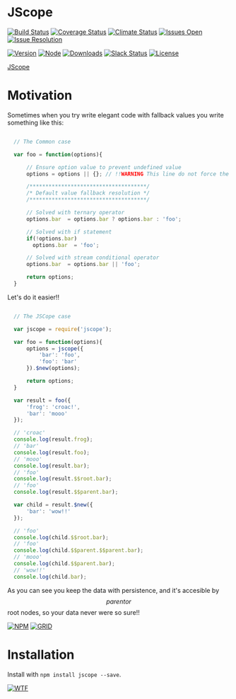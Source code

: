 # JScope

[![Build Status][travis-badge]][travis-url]
[![Coverage Status][coverage-badge]][coverage-url]
[![Climate Status][codeclimate-badge]][codeclimate-url]
[![Issues Open][issues-open-badge]][issues-url]
[![Issue Resolution][issues-reso-badge]][issues-url]

[![Version][version-badge]][npm-url]
[![Node][node-badge]][npm-url]
[![Downloads][downloads-badge]][npm-url]
[![Slack Status][slack-badge]][slack-url]
[![License][license-badge]][license-url]

[JScope][site-url]

Motivation
==========

Sometimes when you try write elegant code with fallback values you write something like this:

```JavaScript

  // The Common case

  var foo = function(options){

      // Ensure option value to prevent undefined value
      options = options || {}; // !!WARNING This line do not force the value type, so if the object passed is not a plain object it will broke your code

      /*************************************/
      /* Default value fallback resolution */
      /*************************************/

      // Solved with ternary operator
      options.bar  = options.bar ? options.bar : 'foo';

      // Solved with if statement
      if(!options.bar)
        options.bar  = 'foo';

      // Solved with stream conditional operator
      options.bar  = options.bar || 'foo';

      return options;
  }

```
Let's do it easier!!

```JavaScript

  // The JSCope case

  var jscope = require('jscope');

  var foo = function(options){
      options = jscope({
          'bar': 'foo',
          'foo': 'bar'
      }).$new(options);

      return options;
  }

  var result = foo({
      'frog': 'croac!',
      'bar': 'mooo'
  });

  // 'croac'
  console.log(result.frog);
  // 'bar'
  console.log(result.foo);
  // 'mooo'
  console.log(result.bar);
  // 'foo'
  console.log(result.$$root.bar);
  // 'foo'
  console.log(result.$$parent.bar);

  var child = result.$new({
      'bar': 'wow!!'
  });

  // 'foo'
  console.log(child.$$root.bar);
  // 'foo'
  console.log(child.$$parent.$$parent.bar);
  // 'mooo'
  console.log(child.$$parent.bar);
  // 'wow!!'
  console.log(child.bar);

```

As you can see you keep the data with persistence, and it's accesible by $$parent or $$root nodes, so your data never were so sure!!

[![NPM][npm-img]][npm-url]
[![GRID][coverage-img]][coverage-url]

Installation
============

Install with `npm install jscope --save`.


[![WTF][wtfpl-img]][wtfpl-url]

[site-url]: http://jscope.rubeniskov.com

[npm-url]: https://www.npmjs.com/package/jscope
[npm-img]: https://nodei.co/npm/jscope.png?downloads=true

[travis-url]: https://travis-ci.org/rubeniskov/jscope?branch=master
[travis-badge]: https://travis-ci.org/rubeniskov/jscope.svg

[license-url]: LICENSE
[license-badge]: https://img.shields.io/badge/license-WTFPL-blue.svg

[codeclimate-url]: https://codeclimate.com/github/rubeniskov/jscope
[codeclimate-badge]: https://codeclimate.com/github/rubeniskov/jscope/badges/gpa.svg

[coverage-url]: https://codecov.io/github/rubeniskov/jscope
[coverage-img]: https://codecov.io/gh/rubeniskov/jscope/branch/master/graphs/icicle.svg?width=400&height=72
[coverage-badge]: https://img.shields.io/codecov/c/github/rubeniskov/jscope.svg

[slack-url]: http://slack.rubeniskov.com/
[slack-badge]: http://slack.rubeniskov.com/badge.svg

[version-badge]: https://img.shields.io/npm/v/jscope.svg
[downloads-badge]: https://img.shields.io/npm/dm/jscope.svg
[node-badge]: https://img.shields.io/node/v/jscope.svg

[issues-url]: https://github.com/rubeniskov/jscope/issues
[issues-open-badge]: http://isitmaintained.com/badge/open/rubeniskov/jscope.svg
[issues-reso-badge]: http://isitmaintained.com/badge/resolution/rubeniskov/jscope.svg

[wtfpl-url]: http://www.wtfpl.net/
[wtfpl-img]: http://www.wtfpl.net/wp-content/uploads/2012/12/wtfpl.svg
